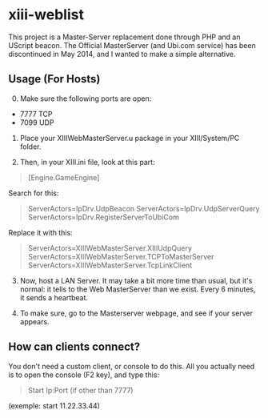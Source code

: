# xiii-weblist
This project is a Master-Server replacement done through PHP and an UScript beacon.
The Official MasterServer (and Ubi.com service) has been discontinued in May 2014, and I wanted to make a simple alternative.

## Usage (For Hosts)
0) Make sure the following ports are open:

- 7777 TCP
- 7099 UDP

1) Place your XIIIWebMasterServer.u package in your XIII/System/PC folder.

2) Then, in your XIII.ini file, look at this part:
> [Engine.GameEngine]

Search for this:

> ServerActors=IpDrv.UdpBeacon
ServerActors=IpDrv.UdpServerQuery
ServerActors=IpDrv.RegisterServerToUbiCom

Replace it with this:

> ServerActors=XIIIWebMasterServer.XIIIUdpQuery 
ServerActors=XIIIWebMasterServer.TCPToMasterServer
ServerActors=XIIIWebMasterServer.TcpLinkClient

3) Now, host a LAN Server. It may take a bit more time than usual, but it's normal: it tells to the Web MasterServer than we exist. Every 6 minutes, it sends a heartbeat.

4) To make sure, go to the Masterserver webpage, and see if your server appears.

## How can clients connect?

You don't need a custom client, or console to do this. All you actually need is to open the console (F2 key), and type this:

> Start Ip:Port (if other than 7777)

(exemple: start 11.22.33.44)
